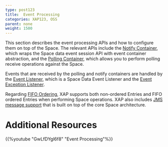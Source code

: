 ```yaml
---
type: post123
title:  Event Processing
categories: XAP123, OSS
parent: none
weight: 1500
---
```



This section describes the event processing APIs and how to configure them on top of the Space. The relevant APIs include the [Notify Container](./notify-container-overview.html), which wraps the Space data event session API with event container abstraction, and the [Polling Container](./polling-container-overview.html), which allows you to perform polling receive operations against the Space.

Events that are received by the polling and notify containers are handled by the [Event Listener](./data-event-listener.html), which is a Space Data Event Listener and the [Event Exception Listener](./event-exception-handler.html).

Regarding [FIFO Ordering](./fifo-overview.html), XAP supports both non-ordered Entries and FIFO ordered Entries when performing Space operations. XAP also includes [JMS message support](./messaging-support.html) that is built on top of the core Space architecture.

# Additional Resources

{{%youtube "GwLfDYgl6f8"  "Event Processing"%}}



